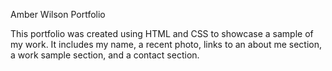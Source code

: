 Amber Wilson Portfolio

This portfolio was created using HTML and CSS to showcase a sample of my work. It includes my name, a recent photo, links to an about me section, a work sample section, and a contact section. 
